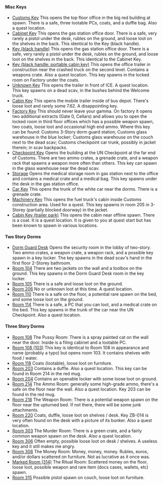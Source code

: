 #### Misc Keys

- <a href="#" class="badge">Customs Key</a> This opens the top floor office in
  the big red building at spawn. There is a safe, three lootable PCs, coats,
  and a duffle bag. Also a quest location.
- <a href="#" class="badge">Cabinet Key</a> This opens the gas station office
  door. There is a safe,  very rarely a pistol under the desk, rubles on the
  ground, and loose loot on the shelves in the back. This identical to the Key
  (black handle).
- <a href="#" class="badge">Key (black handle)</a> This opens the gas station
  office door. There is a safe,  very rarely a pistol under the desk, rubles on
  the ground, and loose loot on the shelves in the back. This identical to the
  Cabinet Key.
- <a href="#" class="badge">Key (black handle: portable cabin key)</a> This
  opens the office trailer in construction near the crashed truck on the second
  level. Contains a weapons crate. Also a quest location. This key spawns in
  the locked room on Factory under the coats.
- <a href="#" class="badge">Unknown Key</a> This opens the trailer in front of
  ICE. A quest location. This key spawns on a dead scav, in the bushes behind
  the Welcome truck. 
- <a href="#" class="badge">Cabin Key</a> This opens the mobile trailer inside
  of bus depot. There's loose loot and rarely some 7.62. A disappointing key. 
- <a href="#" class="badge">Factory Key</a> This should never leave your gamma.
  On factory it opens two additional extracts (Gate 0, Cellars) and allows you
  to open the locked room in third floor offices which has a possible weapon
  spawn, two coats, loose loot and occasional high end ammo. Where this key can
  be found: Customs 3-Story dorm guard station; Customs glass warehouse in the
  blue locker; Customs glass warehouse on the couch next to the dead scav;
  Customs checkpoint car trunk, possibly in jacket therein; in scav backpacks.
- <a href="#" class="badge">Checkpoint Key</a> Opens the building at the UN
  Checkpoint at the far end of Customs. There are two ammo crates, a grenade
  crate, and a weapon rack that spawns a weapon more often than others. This
  key can spawn in the glass warehouse near the dead scav. 
- <a href="#" class="badge">Storage</a> Opens the medical storage room in gas
  station next to the office and contains a medical crate and a medical bag.
  This key spawns under the desk in the gas station office.
- <a href="#" class="badge">Car Key</a> This opens the trunk of the white car
  near the dorms. There is a grenade crate. 
- <a href="#" class="badge">Machinery Key</a> This opens the fuel truck's cabin
  inside Customs construction area. Used for a quest. This key spawns in room
  205 in 3-Storey (partially blocked doorway) in the jacket. 
- <a href="#" class="badge">Cabin Key (trailer park)</a> This opens the cabin
  near offline spawn. There is a coat. It is a quest location. It is given to
  you at quest start but has been known to spawn in various locations.

#### Two Story Dorms

- <a href="#" class="badge">Dorm Guard Desk</a> Opens the security room in the
  lobby of two-story. Two ammo crates, a weapon crate, a weapon rack, and a
  possible key spawn in a key locker. The key spawns in the dead scav's hand in
  the first floor 2-Storey bathroom.
- <a href="#" class="badge">Room 104</a> There are two jackets on the wall and
  a toolbox on the ground. This key spawns in the Dorm Guard Desk room in the
  key locker. 
- <a href="#" class="badge">Room 105</a> There is a safe and loose loot on the
  ground.
- <a href="#" class="badge">Room 206</a> No or unknown loot at this time. A
  quest location.
- <a href="#" class="badge">Room 110</a> There is a safe on the floor, a
  potential rare spawn on the bed, and some loose loot on the ground. 
- <a href="#" class="badge">Room 114</a> There is a safe, a PC that you can
  loot, and a medical crate on the bed. This key spawns in the trunk of the car
  near the UN Checkpoint. Also a quest location.

#### Three Story Dorms

- <a href="#" class="badge">Room 108</a> The Pussy Room: There is a spray
  painted cat on the wall near the door. Inside is a filing cabinet and a
  lootable PC.  
- <a href="#" class="badge">Room 108 (103)</a> This key is identical to Room
  108 in appearance and name (probably a typo) but opens room 103. It contains
  shelves with food / water. 
- <a href="#" class="badge">Room 118</a> Coats (lootable), loose loot on
  furniture. 
- <a href="#" class="badge">Room 203</a> Contains a duffle. Also a quest
  location. This key can be found in Room 214 in the red mug. 
- <a href="#" class="badge">Room 204</a> Contains an openable locker with some
  loose loot on ground. 
- <a href="#" class="badge">Room 214</a> The Ammo Room: generally some
  high-grade ammo, there's a safe on the floor near the wall. Also a quest
  location. Key 203 can be found in the red mug.
- <a href="#" class="badge">Room 218</a> The Weapon Room: There is a potential
  weapon spawn on the floor near the upturned bed. If not there, there will be
  some junk attachments.  
- <a href="#" class="badge">Room 220</a> Coats, duffle, loose loot on shelves /
  desk. Key ZB-014 is very often found on the desk with a picture of its
  bunker. Also a quest location.
- <a href="#" class="badge">Room 303</a> The Murder Room: There is a green
  crate, and a fairly common weapon spawn on the desk. Also a quest location.
- <a href="#" class="badge">Room 306</a> Often empty, possible loose loot on
  desk / shelves. A useless key and it still makes me angry.
- <a href="#" class="badge">Room 308</a> The Money Room: Money, money, money.
  Rubles, euros, and/or dollars scattered on furniture. Not as lucrative as it
  once was.
- <a href="#" class="badge">Marked Room (314)</a> The Ritual Room: Scattered
  money on the floor, loose loot, possible weapon and rare item (docs cases,
  wallets, etc) spawn.
- <a href="#" class="badge">Room 315</a> Possible pistol spawn on couch, loose
  loot on furniture. 

